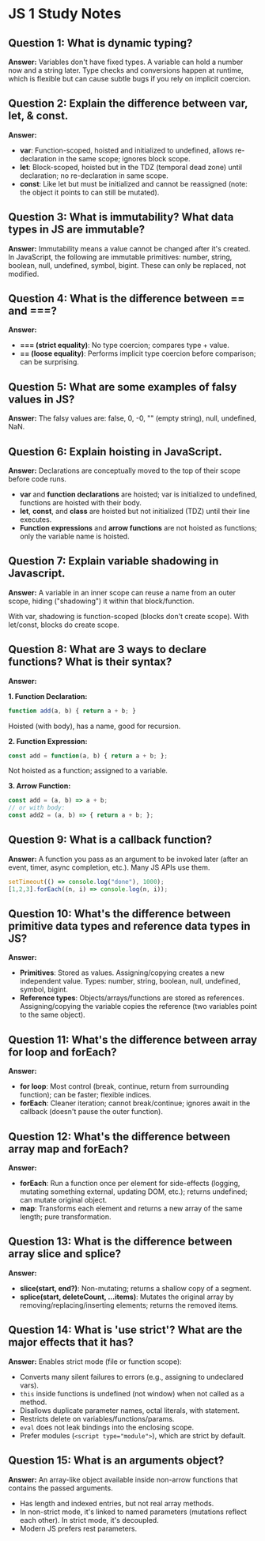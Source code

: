 # JS 1 Study Notes

## Question 1: What is dynamic typing?

**Answer:** Variables don't have fixed types. A variable can hold a number now and a string later. Type checks and conversions happen at runtime, which is flexible but can cause subtle bugs if you rely on implicit coercion.

## Question 2: Explain the difference between var, let, & const.

**Answer:**
- **var**: Function-scoped, hoisted and initialized to undefined, allows re-declaration in the same scope; ignores block scope.
- **let**: Block-scoped, hoisted but in the TDZ (temporal dead zone) until declaration; no re-declaration in same scope.
- **const**: Like let but must be initialized and cannot be reassigned (note: the object it points to can still be mutated).

## Question 3: What is immutability? What data types in JS are immutable?

**Answer:** Immutability means a value cannot be changed after it's created. In JavaScript, the following are immutable primitives: number, string, boolean, null, undefined, symbol, bigint. These can only be replaced, not modified.

## Question 4: What is the difference between == and ===?

**Answer:**
- **=== (strict equality)**: No type coercion; compares type + value.
- **== (loose equality)**: Performs implicit type coercion before comparison; can be surprising.

## Question 5: What are some examples of falsy values in JS?

**Answer:** The falsy values are: false, 0, -0, "" (empty string), null, undefined, NaN.

## Question 6: Explain hoisting in JavaScript.

**Answer:** Declarations are conceptually moved to the top of their scope before code runs.

- **var** and **function declarations** are hoisted; var is initialized to undefined, functions are hoisted with their body.
- **let**, **const**, and **class** are hoisted but not initialized (TDZ) until their line executes.
- **Function expressions** and **arrow functions** are not hoisted as functions; only the variable name is hoisted.

## Question 7: Explain variable shadowing in Javascript.

**Answer:** A variable in an inner scope can reuse a name from an outer scope, hiding ("shadowing") it within that block/function.

With var, shadowing is function-scoped (blocks don't create scope). With let/const, blocks do create scope.

## Question 8: What are 3 ways to declare functions? What is their syntax?

**Answer:**

**1. Function Declaration:**
```js
function add(a, b) { return a + b; }
```
Hoisted (with body), has a name, good for recursion.

**2. Function Expression:**
```js
const add = function(a, b) { return a + b; };
```
Not hoisted as a function; assigned to a variable.

**3. Arrow Function:**
```js
const add = (a, b) => a + b;
// or with body:
const add2 = (a, b) => { return a + b; };
```

## Question 9: What is a callback function?

**Answer:** A function you pass as an argument to be invoked later (after an event, timer, async completion, etc.). Many JS APIs use them.

```js
setTimeout(() => console.log("done"), 1000);
[1,2,3].forEach((n, i) => console.log(n, i));
```

## Question 10: What's the difference between primitive data types and reference data types in JS?

**Answer:**
- **Primitives**: Stored as values. Assigning/copying creates a new independent value. Types: number, string, boolean, null, undefined, symbol, bigint.
- **Reference types**: Objects/arrays/functions are stored as references. Assigning/copying the variable copies the reference (two variables point to the same object).

## Question 11: What's the difference between array for loop and forEach?

**Answer:**
- **for loop**: Most control (break, continue, return from surrounding function); can be faster; flexible indices.
- **forEach**: Cleaner iteration; cannot break/continue; ignores await in the callback (doesn't pause the outer function).

## Question 12: What's the difference between array map and forEach?

**Answer:**
- **forEach**: Run a function once per element for side-effects (logging, mutating something external, updating DOM, etc.); returns undefined; can mutate original object.
- **map**: Transforms each element and returns a new array of the same length; pure transformation.

## Question 13: What is the difference between array slice and splice?

**Answer:**
- **slice(start, end?)**: Non-mutating; returns a shallow copy of a segment.
- **splice(start, deleteCount, ...items)**: Mutates the original array by removing/replacing/inserting elements; returns the removed items.

## Question 14: What is 'use strict'? What are the major effects that it has?

**Answer:** Enables strict mode (file or function scope):

- Converts many silent failures to errors (e.g., assigning to undeclared vars).
- `this` inside functions is undefined (not window) when not called as a method.
- Disallows duplicate parameter names, octal literals, with statement.
- Restricts delete on variables/functions/params.
- `eval` does not leak bindings into the enclosing scope.
- Prefer modules (`<script type="module">`), which are strict by default.

## Question 15: What is an arguments object?

**Answer:** An array-like object available inside non-arrow functions that contains the passed arguments.

- Has length and indexed entries, but not real array methods.
- In non-strict mode, it's linked to named parameters (mutations reflect each other). In strict mode, it's decoupled.
- Modern JS prefers rest parameters.
